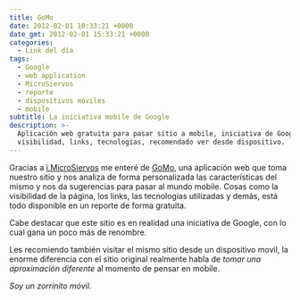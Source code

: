```yaml
---
title: GoMo
date: 2012-02-01 10:33:21 +0000
date_gmt: 2012-02-01 15:33:21 +0000
categories:
  - Link del día
tags:
  - Google
  - web application
  - MicroSiervos
  - reporte
  - dispositivos móviles
  - mobile
subtitle: La iniciativa mobile de Google
description: >-
  Aplicación web gratuita para pasar sitio a mobile, iniciativa de Google,
  visibilidad, links, tecnologías, recomendado ver desde dispositivo.
---
```



Gracias a [i.MicroSiervos](http://i.microsiervos.com/) me enteré de [GoMo](http://www.howtogomo.com/), una aplicación web que toma nuestro sitio y nos analiza de forma personalizada las características del mismo y nos da sugerencias para pasar al mundo mobile. Cosas como la visibilidad de la página, los links, las tecnologías utilizadas y demás, está todo disponible en un reporte de forma gratuita.

Cabe destacar que este sitio es en realidad una iniciativa de Google, con lo cual gana un poco más de renombre.

Les recomiendo también visitar el mismo sitio desde un dispositivo movil, la enorme diferencia con el sitio original realmente habla de _tomar una aproximación diferente_ al momento de pensar en mobile.

_Soy un zorrinito móvil._
